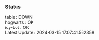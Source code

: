 ### Status


table : DOWN  
hogwarts : OK  
icy-bot : OK  
Latest Update : 2024-03-15 17:07:41.562358
